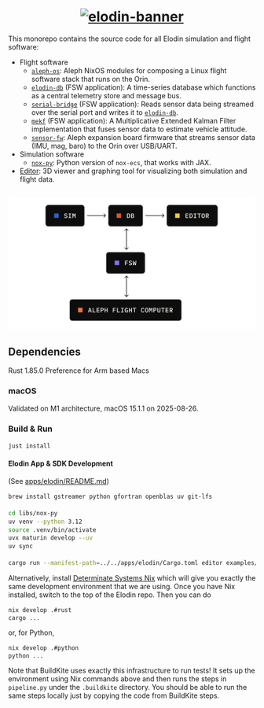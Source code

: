 <h1 align="center">
  <a href="https://www.elodin.systems/">
    <img alt="elodin-banner" src="https://assets.elodin.systems/assets/elodin-banner.png">
  </a>
</h1>

This monorepo contains the source code for all Elodin simulation and flight software:

- Flight software
  - [`aleph-os`](./images/aleph): Aleph NixOS modules for composing a Linux flight software stack that runs on the Orin.
  - [`elodin-db`](./libs/db) (FSW application): A time-series database which functions as a central telemetry store and message bus.
  - [`serial-bridge`](./fsw/serial-bridge) (FSW application): Reads sensor data being streamed over the serial port and writes it to [`elodin-db`](./libs/db).
  - [`mekf`](./fsw/mekf) (FSW application): A Multiplicative Extended Kalman Filter implementation that fuses sensor data to estimate vehicle attitude.
  - [`sensor-fw`](./fsw/sensor-fw): Aleph expansion board firmware that streams sensor data (IMU, mag, baro) to the Orin over USB/UART.
- Simulation software
  - [`nox-py`](./libs/nox-py): Python version of `nox-ecs`, that works with JAX.
- [Editor](./apps/elodin): 3D viewer and graphing tool for visualizing both simulation and flight data.

<h2 align="center">
  <a href="https://www.elodin.systems/">
    <img alt="elodin-stack" src="assets/elodin-stack.png">
  </a>
</h2>

## Dependencies

Rust 1.85.0
Preference for Arm based Macs

### macOS

Validated on M1 architecture, macOS 15.1.1 on 2025-08-26.

### Build & Run
```sh
just install
```

#### Elodin App & SDK Development
(See [apps/elodin/README.md](apps/elodin/README.md))
``` sh
brew install gstreamer python gfortran openblas uv git-lfs

cd libs/nox-py
uv venv --python 3.12
source .venv/bin/activate
uvx maturin develop --uv
uv sync

cargo run --manifest-path=../../apps/elodin/Cargo.toml editor examples/three-body.py
```

Alternatively, install [Determinate Systems Nix](https://determinate.systems/nix-installer/) which will give you exactly the same development environment that we are using. Once you have Nix installed, switch to the top of the Elodin repo. Then you can do 

```
nix develop .#rust
cargo ...
```

or, for Python, 

```
nix develop .#python 
python ...
```

Note that BuildKite uses exactly this infrastructure to run tests! It sets up the environment using Nix commands above and then runs the steps in `pipeline.py` under the `.buildkite` directory. You should be able to run the same steps locally just by copying the code from BuildKite steps. 
